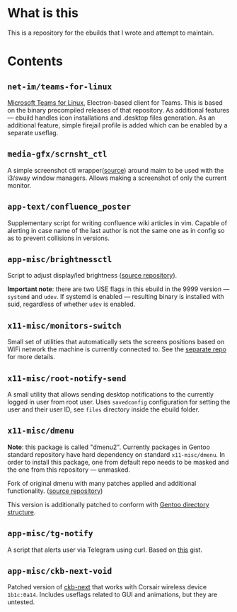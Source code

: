 # What is this

This is a repository for the ebuilds that I wrote and attempt to maintain.

# Contents

## `net-im/teams-for-linux`

[Microsoft Teams for Linux](https://github.com/IsmaelMartinez/teams-for-linux), Electron-based client for Teams. This is based on the binary precompiled releases of that repository. As additional features — ebuild handles icon installations and .desktop files generation. As an additional feature, simple firejail profile is added which can be enabled by a separate useflag.

## `media-gfx/scrnsht_ctl`

A simple screenshot ctl wrapper([source](https://gist.github.com/SabbathHex/87940496bd6bb9eec7f397bfe2ffe411)) around maim to be used with the i3/sway window managers. Allows making a screenshot of only the current monitor.

## `app-text/confluence_poster`

Supplementary script for writing confluence wiki articles in vim. Capable of alerting in case name of the last author is not the same one as in config so as to prevent collisions in versions.

## `app-misc/brightnessctl`

Script to adjust display/led brightness ([source repository](https://github.com/Hummer12007/brightnessctl)).

**Important note**: there are two USE flags in this ebuild in the 9999 version — `systemd` and `udev`. If systemd is enabled — resulting binary is installed with suid, regardless of whether `udev` is enabled.

## `x11-misc/monitors-switch`

Small set of utilities that automatically sets the screens positions based on WiFi network the machine is currently connected to. See the [separate repo](https://github.com/SabbathHex/monitors-switch) for more details.

## `x11-misc/root-notify-send`

A small utility that allows sending desktop notifications to the currently logged in user from root user. Uses `savedconfig` configuration for setting the user and their user ID, see `files` directory inside the ebuild folder.

## `x11-misc/dmenu`

**Note**: this package is called "dmenu2". Currently packages in Gentoo standard repository have hard dependency on standard `x11-misc/dmenu`. In order to install this package, one from default repo needs to be masked and the one from this repository — unmasked.

Fork of original dmenu with many patches applied and additional functionality. ([source repository](https://bitbucket.org/melek/dmenu2/src/default/))

This version is additionally patched to conform with [Gentoo directory structure](https://devmanual.gentoo.org/general-concepts/filesystem/index.html).

## `app-misc/tg-notify`

A script that alerts user via Telegram using curl. Based on [this](https://gist.github.com/SabbathHex/bb2725beb6f321c4c065055deca8bacd) gist.

## `app-misc/ckb-next-void`

Patched version of [ckb-next](https://github.com/ckb-next/ckb-next) that works with Corsair wireless device `1b1c:0a14`. Includes useflags related to GUI and animations, but they are untested.
